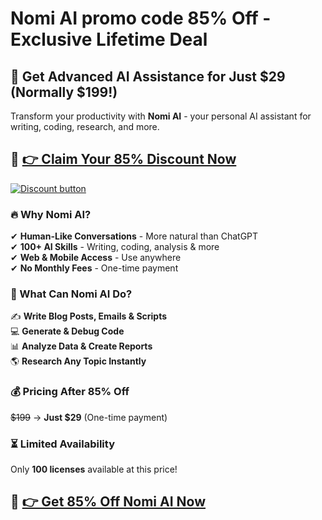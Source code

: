 
# Nomi AI promo code 85% Off - Exclusive Lifetime Deal

## **🤖 Get Advanced AI Assistance for Just $29 (Normally $199!)**  

Transform your productivity with **Nomi AI** - your personal AI assistant for writing, coding, research, and more.  

## 🔗 **[👉 Claim Your 85% Discount Now](https://nomi.ai/?via=ali)**  

[![Discount button](https://github.com/user-attachments/assets/a55fd66e-b0a9-4aac-a7b0-ff0376ef12f6)](https://nomi.ai/?via=ali)

### **🔥 Why Nomi AI?**  
✔ **Human-Like Conversations** - More natural than ChatGPT  
✔ **100+ AI Skills** - Writing, coding, analysis & more  
✔ **Web & Mobile Access** - Use anywhere  
✔ **No Monthly Fees** - One-time payment  

### **🚀 What Can Nomi AI Do?**  
✍️ **Write Blog Posts, Emails & Scripts**  
💻 **Generate & Debug Code**  
📊 **Analyze Data & Create Reports**  
🌎 **Research Any Topic Instantly**  

### **💰 Pricing After 85% Off**  
~~$199~~ → **Just $29** (One-time payment)  

### **⏳ Limited Availability**  
Only **100 licenses** available at this price!  

## 🔗 **[👉 Get 85% Off Nomi AI Now](https://nomi.ai/?via=ali)**  

